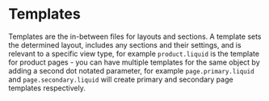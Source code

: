 # Templates

Templates are the in-between files for layouts and sections. A template sets the determined layout, includes any sections and their settings, and is relevant to a specific view type, for example `product.liquid` is the template for product pages - you can have multiple templates for the same object by adding a second dot notated parameter, for example `page.primary.liquid` and `page.secondary.liquid` will create primary and secondary page templates respectively. 